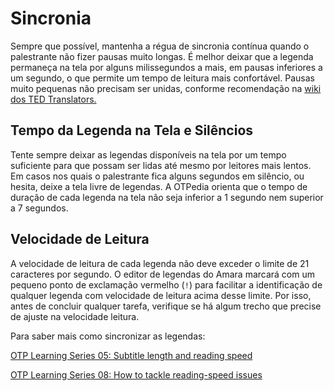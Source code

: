 # Sincronia

Sempre que possível, mantenha a régua de sincronia contínua quando o palestrante não fizer pausas muito longas. É melhor deixar que a legenda permaneça na tela por alguns milissegundos a mais, em pausas inferiores a um segundo, o que permite um tempo de leitura mais confortável. Pausas muito pequenas não precisam ser unidas, conforme recomendação na [wiki dos TED Translators.](http://translations.ted.org/wiki/Template:GoodSubtitles#Note_on_gaps_between_subtitles)

## Tempo da Legenda na Tela e Silêncios

Tente sempre deixar as legendas disponíveis na tela por um tempo suficiente para que possam ser lidas até mesmo por leitores mais lentos. Em casos nos quais o palestrante fica alguns segundos em silêncio, ou hesita, deixe a tela livre de legendas. A OTPedia orienta que o tempo de duração de cada legenda na tela não seja inferior a 1 segundo nem superior a 7 segundos.

## Velocidade de Leitura

A velocidade de leitura de cada legenda não deve exceder o limite de 21 caracteres por segundo. O editor de legendas do Amara marcará com um pequeno ponto de exclamação vermelho (`!`) para facilitar a identificação de qualquer legenda com velocidade de leitura acima desse limite. Por isso, antes de concluir qualquer tarefa, verifique se há algum trecho que precise de ajuste na velocidade leitura.

Para saber mais como sincronizar as legendas:

[OTP Learning Series 05: Subtitle length and reading speed](https://www.youtube.com/watch?v=yvNQoD32Qqo&list=PLuvL0OYxuPwxQbdq4W7TCQ7TBnW39cDRC&index=5)

[OTP Learning Series 08: How to tackle reading-speed issues](https://www.youtube.com/watch?v=QVz0XyEAbHU&list=PLuvL0OYxuPwxQbdq4W7TCQ7TBnW39cDRC&index=8)
